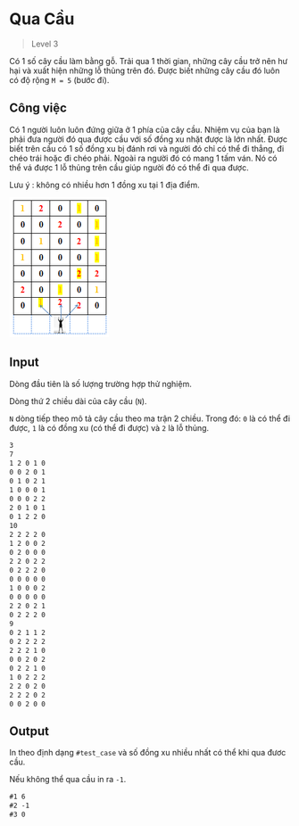 ﻿# Qua Cầu
>
> Level 3

Có 1 số cây cầu làm bằng gỗ.
Trải qua 1 thời gian, những cây cầu trở nên hư hại và xuất hiện những lỗ thủng trên đó.
Được biết những cây cầu đó luôn có độ rộng `M = 5` (bước đi).

## Công việc

Có 1 người luôn luôn đứng giữa ở 1 phía của cây cầu.
Nhiệm vụ của bạn là phải đưa người đó qua được cầu với số đồng xu nhặt được là lớn nhất.
Được biết trên cầu có 1 số đồng xu bị đánh rơi và người đó chỉ có thể đi thẳng, đi chéo trái hoặc đi chéo phải.
Ngoài ra người đó có mang 1 tấm ván.
Nó có thể vá được 1 lỗ thủng trên cầu giúp người đó có thể đi qua được.

Lưu ý : không có nhiều hơn 1 đồng xu tại 1 địa điểm.

![](fig1.png)

## Input

Dòng đầu tiên là số lượng trường hợp thử nghiệm.

Dòng thứ 2 chiều dài của cây cầu (`N`).

`N` dòng tiếp theo mô tả cây cầu theo ma trận 2 chiều.
Trong đó: `0` là có thể đi được, `1` là có đồng xu (có thể đi được) và `2` là lỗ thủng.

```
3
7
1 2 0 1 0
0 0 2 0 1
0 1 0 2 1
1 0 0 0 1
0 0 0 2 2
2 0 1 0 1
0 1 2 2 0
10
2 2 2 2 0
1 2 0 0 2
0 2 0 0 0
2 2 0 2 2
0 2 2 2 0
0 0 0 0 0
1 0 0 0 2
0 0 0 0 0
2 2 0 2 1
0 2 2 2 0
9
0 2 1 1 2
0 2 2 2 2
2 2 2 1 0
0 0 2 0 2
0 2 2 1 0
1 0 2 2 2
2 2 0 2 0
2 2 2 0 2
0 0 2 0 0
```

## Output

In theo định dạng  `#test_case` và số đồng xu nhiều nhất có thể khi qua đươc cầu.

Nếu không thể qua cầu in ra `-1`.

```
#1 6
#2 -1
#3 0
```

